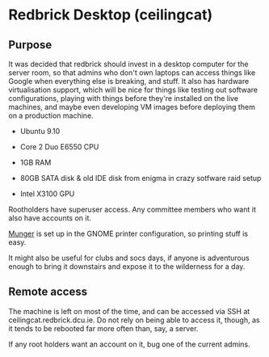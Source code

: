 # Redbrick Desktop (ceilingcat)


## Purpose

It was decided that redbrick should invest in a desktop computer for the server room, so that admins who don't own laptops can access things like Google when everything else is breaking, and stuff. It also has hardware virtualisation support, which will be nice for things like testing out software configurations, playing with things before they're installed on the live machines, and maybe even developing VM images before deploying them on a production machine.


*  Ubuntu 9.10

*  Core 2 Duo E6550 CPU

*  1GB RAM

*  80GB SATA disk & old IDE disk from enigma in crazy sotfware raid setup

*  Intel X3100 GPU

Rootholders have superuser access. Any committee members who want it also have accounts on it.

[Munger](Munger) is set up in the GNOME printer configuration, so printing stuff is easy.

It might also be useful for clubs and socs days, if anyone is adventurous enough to bring it downstairs and expose it to the wilderness for a day.



## Remote access

The machine is left on most of the time, and can be accessed via SSH at ceilingcat.redbrick.dcu.ie. Do not rely on being able to access it, though, as it tends to be rebooted far more often than, say, a server.

If any root holders want an account on it, bug one of the current admins.
